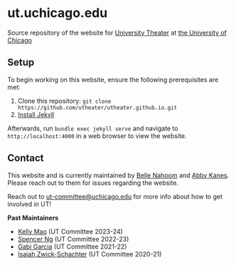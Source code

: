# ut.uchicago.edu

Source repository of the website for [University Theater](https://ut.uchicago.edu) at [the University of Chicago](https://uchicago.edu)

## Setup

To begin working on this website, ensure the following prerequisites are met:

1. Clone this repository: `git clone https://github.com/utheater/utheater.github.io.git`
2. [Install Jekyll](https://jekyllrb.com/docs/installation/)

Afterwards, run `bundle exec jekyll serve` and navigate to `http://localhost:4000` in a web browser to view the website.

## Contact

This website and is currently maintained by [Belle Nahoom](https://github.com/bellegn1) and [Abby Kanes](https://github.com/abbykanes). Please reach out to them for issues regarding the website.

Reach out to ut-committee@uchicago.edu for more info about how to get involved in UT!


**Past Maintainers**

* [Kelly Mao](https://github.com/kllymao) (UT Committee 2023-24)
* [Spencer Ng](https://github.com/spencerng) (UT Committee 2022-23)
* [Gabi Garcia](https://github.com/gabigarc03) (UT Committee 2021-22)
* [Isaiah Zwick-Schachter](https://github.com/isaiahzs) (UT Committee 2020-21)
